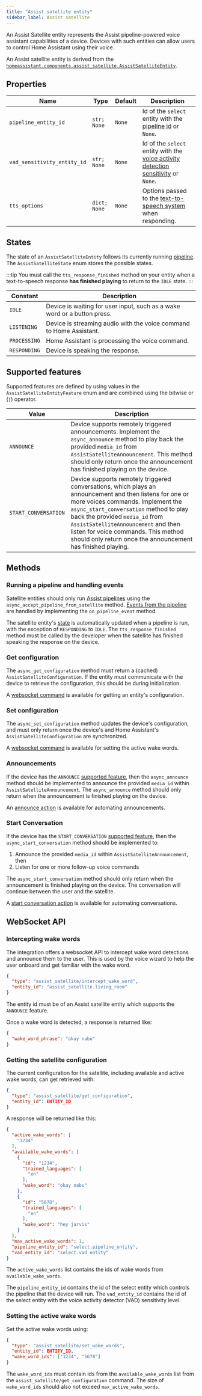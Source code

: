 ```yaml
---
title: "Assist satellite entity"
sidebar_label: Assist satellite
---
```


An Assist Satellite entity represents the Assist pipeline-powered voice assistant capabilities of a device. Devices with such entities can allow users to control Home Assistant using their voice.

An Assist satellite entity is derived from the [`homeassistant.components.assist_satellite.AssistSatelliteEntity`](https://github.com/home-assistant/core/blob/dev/homeassistant/components/assist_satellite/__init__.py).

## Properties

| Name                 | Type                   | Default           | Description                                                           |
|----------------------|------------------------|-------------------|-----------------------------------------------------------------------|
| `pipeline_entity_id` | <code>str; None</code> | <code>None</code> | Id of the `select` entity with the [pipeline id](/docs/voice/pipelines/) or `None`. |
| `vad_sensitivity_entity_id` | <code>str; None</code> | <code>None</code> | Id of the `select` entity with the [voice activity detection sensitivity](https://github.com/home-assistant/core/blob/dev/homeassistant/components/assist_pipeline/vad.py) or `None`. |
| `tts_options` | <code>dict; None</code> | <code>None</code> | Options passed to the [text-to-speech system](https://www.home-assistant.io/integrations/tts/) when responding. |


## States

The state of an `AssistSatelliteEntity` follows its currently running [pipeline](/docs/voice/pipelines/). The `AssistSatelliteState` enum stores the possible states.

:::tip
You must call the `tts_response_finished` method on your entity when a text-to-speech response **has finished playing** to return to the `IDLE` state.
:::

| Constant     | Description                                                              |
|--------------|--------------------------------------------------------------------------|
| `IDLE`       | Device is waiting for user input, such as a wake word or a button press. |
| `LISTENING`  | Device is streaming audio with the voice command to Home Assistant.      |
| `PROCESSING` | Home Assistant is processing the voice command.                          |
| `RESPONDING` | Device is speaking the response.                                         |

## Supported features

Supported features are defined by using values in the `AssistSatelliteEntityFeature` enum
and are combined using the bitwise or (`|`) operator.

| Value      | Description                                       |
|------------|---------------------------------------------------|
| `ANNOUNCE` | Device supports remotely triggered announcements. Implement the `async_announce` method to play back the provided `media_id` from `AssistSatelliteAnnouncement`. This method should only return once the announcement has finished playing on the device. |
| `START_CONVERSATION` | Device supports remotely triggered conversations, which plays an announcement and then listens for one or more voices commands. Implement the `async_start_conversation` method to play back the provided `media_id` from `AssistSatelliteAnnouncement` and then listen for voice commands. This method should only return once the announcement has finished playing. |

## Methods

### Running a pipeline and handling events

Satellite entities should only run [Assist pipelines](/docs/voice/pipelines/) using the `async_accept_pipeline_from_satellite` method. [Events from the pipeline](/docs/voice/pipelines/#events) are handled by implementing the `on_pipeline_event` method.

The satellite entity's [state](#states) is automatically updated when a pipeline is run, with the exception of `RESPONDING` to `IDLE`. The `tts_response_finished` method must be called by the developer when the satellite has finished speaking the response on the device.

### Get configuration

The `async_get_configuration` method must return a (cached) `AssistSatelliteConfiguration`. If the entity must communicate with the device to retrieve the configuration, this should be during initialization.

A [websocket command](#getting-the-satellite-configuration) is available for getting an entity's configuration.

### Set configuration

The `async_set_configuration` method updates the device's configuration, and must only return once the device's and Home Assistant's `AssistSatelliteConfiguration` are synchronized.

A [websocket command](#setting-the-active-wake-words) is available for setting the active wake words.

### Announcements

If the device has the `ANNOUNCE` [supported feature](#supported-features), then the `async_announce` method should be implemented to announce the provided `media_id` within `AssistSatelliteAnnouncement`.
The `async_announce` method should only return when the announcement is finished playing on the device.

An [announce action](https://home-assistant.io/integrations/assist_satellite#action-assist_satelliteannounce) is available for automating announcements.

### Start Conversation

If the device has the `START_CONVERSATION` [supported feature](#supported-features), then the `async_start_conversation` method should be implemented to:

1. Announce the provided `media_id` within `AssistSatelliteAnnouncement`, then
2. Listen for one or more follow-up voice commands

The `async_start_conversation` method should only return when the announcement is finished playing on the device. The conversation will continue between the user and the satellite.

A [start conversation action](https://home-assistant.io/integrations/assist_satellite#action-assist_satellitestart_conversation) is available for automating conversations.

## WebSocket API

### Intercepting wake words

The integration offers a websocket API to intercept wake word detections and announce them to the user. This is used by the voice wizard to help the user onboard and get familiar with the wake word.

```json
{
  "type": "assist_satellite/intercept_wake_word",
  "entity_id": "assist_satellite.living_room"
}
```

The entity id must be of an Assist satellite entity which supports the `ANNOUNCE` feature.

Once a wake word is detected, a response is returned like:

```json
{
  "wake_word_phrase": "okay nabu"
}
```

### Getting the satellite configuration

The current configuration for the satellite, including available and active wake words, can get retrieved with:

```json
{
  "type": "assist_satellite/get_configuration",
  "entity_id": ENTITY_ID
}
```

A response will be returned like this:

```json
{
  "active_wake_words": [
    "1234"
  ],
  "available_wake_words": [
    {
      "id": "1234",
      "trained_languages": [
        "en"
      ],
      "wake_word": "okay nabu"
    },
    {
      "id": "5678",
      "trained_languages": [
        "en"
      ],
      "wake_word": "hey jarvis"
    }
  ],
  "max_active_wake_words": 1,
  "pipeline_entity_id": "select.pipeline_entity",
  "vad_entity_id": "select.vad_entity"
}
```

The `active_wake_words` list contains the ids of wake words from `available_wake_words`.

The `pipeline_entity_id` contains the id of the select entity which controls the pipeline that the device will run.
The `vad_entity_id` contains the id of the select entity with the voice activity detector (VAD) sensitivity level.


### Setting the active wake words

Set the active wake words using:

```json
{
  "type": "assist_satellite/set_wake_words",
  "entity_id": ENTITY_ID,
  "wake_word_ids": ["1234", "5678"]
}
```

The `wake_word_ids` must contain ids from the `available_wake_words` list from the `assist_satellite/get_configuration` command.
The size of `wake_word_ids` should also not exceed `max_active_wake_words`.
